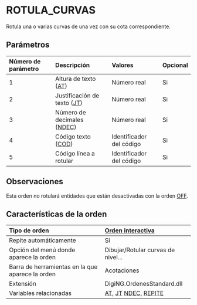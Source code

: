 # ROTULA\_CURVAS

Rotula una o varias curvas de una vez con su cota correspondiente.

## Parámetros

| Número de parámetro | Descripción | Valores | Opcional |
| :--- | :--- | :--- | :--- |
| 1 | Altura de texto \([AT](/digi3d-net/referencia/ventana-de-dibujo/ordenes/r/AT.html)\) | Número real | Si |
| 2 | Justificación de texto \([JT](/digi3d-net/referencia/ventana-de-dibujo/ordenes/r/JT.html)\) | Número real | Si |
| 3 | Número de decimales \([NDEC](/digi3d-net/referencia/ventana-de-dibujo/ordenes/r/NDEC.html)\) | Número real | Si |
| 4 | Código texto \([COD](/digi3d-net/referencia/ventana-de-dibujo/ordenes/r/COD.html)\) | Identificador del código | Si |
| 5 | Código línea a rotular | Identificador del código | Si |

## Observaciones

Esta orden no rotulará entidades que están desactivadas con la orden [OFF](/digi3d-net/referencia/ventana-de-dibujo/ordenes/r/OFF.html).

## Características de la orden

| Tipo de orden | [Orden interactiva](rotula-curvas.md) |
| :--- | :--- |
| Repite automáticamente | Si |
| Opción del menú donde aparece la orden | Dibujar/Rotular curvas de nivel... |
| Barra de herramientas en la que aparece la orden | Acotaciones |
| Extensión | DigiNG.OrdenesStandard.dll |
| Variables relacionadas | [AT](/digi3d-net/referencia/ventana-de-dibujo/ordenes/r/AT.html), [JT](/digi3d-net/referencia/ventana-de-dibujo/ordenes/r/JT.html) [NDEC](/digi3d-net/referencia/ventana-de-dibujo/ordenes/r/NDEC.html), [REPITE](/digi3d-net/referencia/ventana-de-dibujo/ordenes/r/REPITE.html) |

